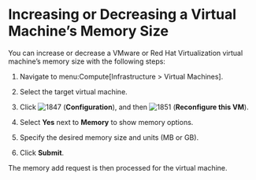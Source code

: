 # Increasing or Decreasing a Virtual Machine’s Memory Size

You can increase or decrease a VMware or Red Hat Virtualization virtual
machine’s memory size with the following steps:

1.  Navigate to menu:Compute\[Infrastructure \> Virtual Machines\].

2.  Select the target virtual machine.

3.  Click ![1847](../images/1847.png) (**Configuration**), and then
    ![1851](../images/1851.png) (**Reconfigure this VM**).

4.  Select **Yes** next to **Memory** to show memory options.

5.  Specify the desired memory size and units (MB or GB).

6.  Click **Submit**.

The memory add request is then processed for the virtual machine.
